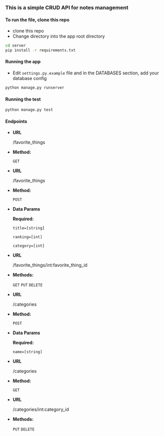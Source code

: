 ### This is a simple CRUD API for notes management
#### To run the file, clone this repo
- clone this repo 
- Change directory into the app root directory

```bash 
cd server
pip install -r requirements.txt
```

#### Running the app
- Edit `settings.py.example` file and in the DATABASES section, add your database config

```bash
python manage.py runserver
```
  
#### Running the test
```bash
python manage.py test
```

#### Endpoints

* **URL**

  /favorite_things

* **Method:**
  
  `GET`


* **URL**

  /favorite_things

* **Method:**
  
  `POST`

* **Data Params**

  **Required:**

   `title=[string]`

   `ranking=[int]`

   `category=[int]`

* **URL**

  /favorite_things/int:favorite_thing_id

* **Methods:**
  
  `GET`
  `PUT`
  `DELETE`

* **URL**

  /categories

* **Method:**
  
  `POST`

* **Data Params**

  **Required:**

   `name=[string]`


* **URL**

  /categories

* **Method:**
  
  `GET`

* **URL**

  /categories/int:category_id

* **Methods:**
  
  `PUT`
  `DELETE`

